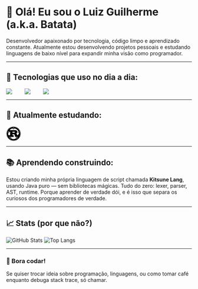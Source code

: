 # 👋 Olá! Eu sou o Luiz Guilherme (a.k.a. Batata)

Desenvolvedor apaixonado por tecnologia, código limpo e aprendizado constante. Atualmente estou desenvolvendo projetos pessoais e estudando linguagens de baixo nível para expandir minha visão como programador.

---

## 🚀 Tecnologias que uso no dia a dia:
<div style="display: flex; gap: 10px;">
  <img src="https://cdn.jsdelivr.net/gh/devicons/devicon/icons/javascript/javascript-original.svg" width="40" />
  <img src="https://cdn.jsdelivr.net/gh/devicons/devicon/icons/typescript/typescript-original.svg" width="40" />
  <img src="https://cdn.jsdelivr.net/gh/devicons/devicon/icons/java/java-original.svg" width="40" />
</div>

---

## 🧠 Atualmente estudando:
<div style="display: flex; gap: 10px;">
  <img src="https://raw.githubusercontent.com/rust-lang/rust-artwork/master/logo/rust-logo-blk.svg" width="40" />

</div>

---

## 📚 Aprendendo construindo:
Estou criando minha própria linguagem de script chamada **Kitsune Lang**, usando Java puro — sem bibliotecas mágicas. Tudo do zero: lexer, parser, AST, runtime. Porque aprender de verdade dói, e é isso que separa os curiosos dos programadores de verdade.

---

## 📈 Stats (por que não?)
![GitHub Stats](https://github-readme-stats.vercel.app/api?username=Luiz-Batata-Guilherme&show_icons=true&theme=radical)
![Top Langs](https://github-readme-stats.vercel.app/api/top-langs/?username=Luiz-Batata-Guilherme&layout=compact&theme=radical)

---

### 🤜 Bora codar!  
Se quiser trocar ideia sobre programação, linguagens, ou como tomar café enquanto debuga stack trace, só chamar.
